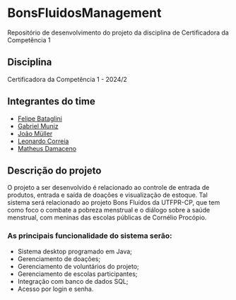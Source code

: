 # BonsFluidosManagement
Repositório de desenvolvimento do projeto da disciplina de Certificadora da Competência 1

## Disciplina 
Certificadora da Competência 1 - 2024/2

## Integrantes do time
* [Felipe Bataglini](https://github.com/felipebataglini)
* [Gabriel Muniz](https://github.com/GabrielSMuniz)
* [João Müller](https://github.com/1-vercingetorix)
* [Leonardo Correia](https://github.com/LeonardoCorreia2)
* [Matheus Damaceno](https://github.com/Matheusdamaceno)

## Descrição do projeto
O projeto a ser desenvolvido é relacionado ao controle de entrada de produtos, entrada e saída de doações e visualização de estoque. Tal sistema será relacionado ao projeto Bons Fluídos da UTFPR-CP, que tem como foco o combate a pobreza menstrual e o diálogo sobre a saúde menstrual, com meninas das escolas públicas de Cornélio Procópio.

### As principais funcionalidade do sistema serão:
* Sistema desktop programado em Java;
* Gerenciamento de doações;
* Gerenciamento de voluntários do projeto;
* Gerenciamento de escolas participantes;
* Integração com banco de dados SQL;
* Acesso por login e senha.
